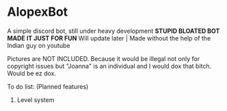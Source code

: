 # AlopexBot
A simple discord bot, still under heavy development **STUPID BLOATED BOT MADE IT JUST FOR FUN**
Will update later | Made without the help of the Indian guy on youtube

Pictures are NOT INCLUDED. Because it would be illegal not only for copyright issues but "Joanna" is an individual and I would dox that bitch. Would be ez dox.

To do list: (Planned features)
1. Level system
